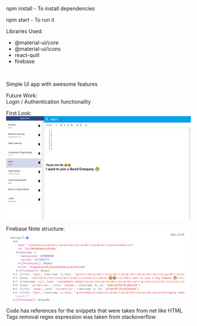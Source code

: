 npm install - To install dependencies
<br>

npm start - To run it
<br>

Libraries Used:
- @material-ui/core<br>
- @material-ui/icons<br>
- react-quill<br>
- firebase<br>
<br>

Simple UI app with awesome features
<br>

Future Work:<br>
Login / Authentication functionality

First Look:<br>
<img src = "Sample.jpg"/>

Firebase Note structure:<br>
<img src = "Firebase_Note_Object_snapshot.jpg"/>

Code has references for the snippets that were taken from net like HTML Tags removal regex expression was taken from stackoverflow

